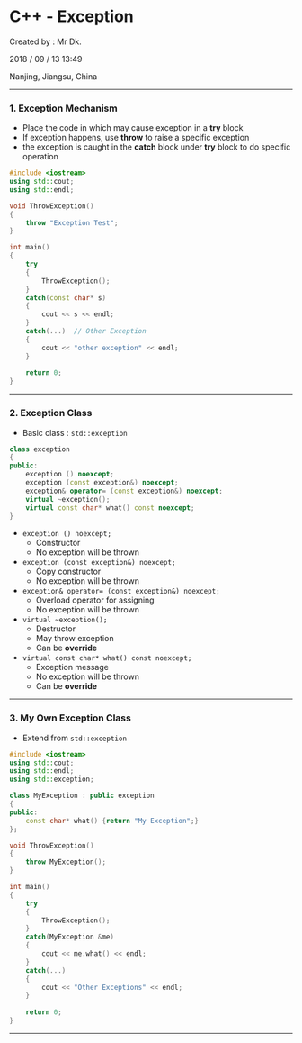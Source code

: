 # C++ - Exception

Created by : Mr Dk.

2018 / 09 / 13 13:49

Nanjing, Jiangsu, China

---

### 1. Exception Mechanism

* Place the code in which may cause exception in a __try__ block
* If exception happens, use __throw__ to raise a specific exception
* the exception is caught in the __catch__ block under __try__ block to do specific operation

```C++
#include <iostream>
using std::cout;
using std::endl;

void ThrowException()
{
    throw "Exception Test";
}

int main()
{
    try
    {
        ThrowException();
    }
    catch(const char* s)
    {
        cout << s << endl;
    }
    catch(...)	// Other Exception
    {
        cout << "other exception" << endl;
    }
    
    return 0;
}
```

---

### 2. Exception Class

* Basic class : `std::exception`

```C++
class exception
{
public:
    exception () noexcept;
    exception (const exception&) noexcept;
    exception& operator= (const exception&) noexcept;
    virtual ~exception();
    virtual const char* what() const noexcept;
}
```

* `exception () noexcept;`
  * Constructor
  * No exception will be thrown
* `exception (const exception&) noexcept;`
  * Copy constructor
  * No exception will be thrown
* `exception& operator= (const exception&) noexcept;`
  * Overload operator for assigning
  * No exception will be thrown
* `virtual ~exception();`
  * Destructor
  * May throw exception
  * Can be __override__
* `virtual const char* what() const noexcept;`
  * Exception message
  * No exception will be thrown
  * Can be __override__

---

### 3. My Own Exception Class

* Extend from `std::exception`

```C++
#include <iostream>
using std::cout;
using std::endl;
using std::exception;

class MyException : public exception
{
public:
    const char* what() {return "My Exception";}
};

void ThrowException()
{
    throw MyException();
}

int main()
{
    try
    {
        ThrowException();
    }
    catch(MyException &me)
    {
        cout << me.what() << endl;
    }
    catch(...)
    {
        cout << "Other Exceptions" << endl;
    }
    
    return 0;
}
```

---



